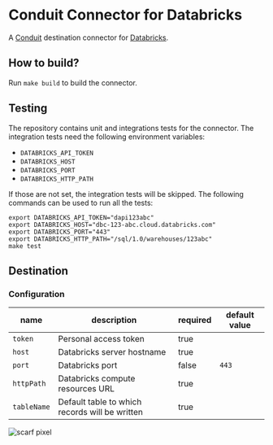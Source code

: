 # Conduit Connector for Databricks
A [Conduit](https://conduit.io) destination connector for [Databricks](https://www.databricks.com/).

## How to build?
Run `make build` to build the connector.

## Testing
The repository contains unit and integrations tests for the connector. The integration tests need the following 
environment variables:
* `DATABRICKS_API_TOKEN`
* `DATABRICKS_HOST`
* `DATABRICKS_PORT`
* `DATABRICKS_HTTP_PATH`

If those are not set, the integration tests will be skipped. The following commands can be used to run all the tests:
```shell
export DATABRICKS_API_TOKEN="dapi123abc"
export DATABRICKS_HOST="dbc-123-abc.cloud.databricks.com"
export DATABRICKS_PORT="443"
export DATABRICKS_HTTP_PATH="/sql/1.0/warehouses/123abc"
make test
```

## Destination

### Configuration

| name  | description                                                                                                            | required | default value |
|-------|------------------------------------------------------------------------------------------------------------------------|----------|---------------|
| `token` | Personal access token | true     |             |
| `host` | Databricks server hostname | true     |             |
| `port` | Databricks port | false     | `443`            |
| `httpPath` | Databricks compute resources URL | true     |             |
| `tableName` | Default table to which records will be written | true     |             |

![scarf pixel](https://static.scarf.sh/a.png?x-pxid=ebac069a-c2dc-45b5-aaf1-785790bd20c5)